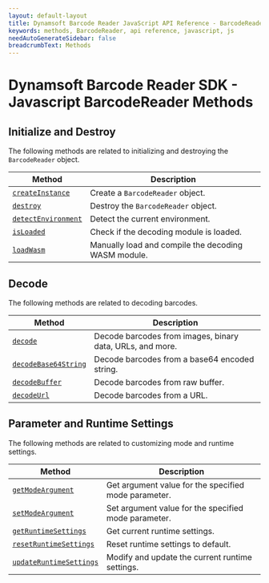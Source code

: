 ```yaml
---
layout: default-layout
title: Dynamsoft Barcode Reader JavaScript API Reference - BarcodeReader Methods
keywords: methods, BarcodeReader, api reference, javascript, js
needAutoGenerateSidebar: false
breadcrumbText: Methods
---
```



# Dynamsoft Barcode Reader SDK - Javascript BarcodeReader Methods

## Initialize and Destroy
The following methods are related to initializing and destroying the `BarcodeReader` object.

| Method               | Description |
|----------------------|-------------|
| [`createInstance`](initialize-and-destroy.md#createinstance) | Create a  `BarcodeReader` object. |
| [`destroy`](initialize-and-destroy.md#destroy) | Destroy the `BarcodeReader` object. |
| [`detectEnvironment`](initialize-and-destroy.md#detectenvironment) | Detect the current environment. |
| [`isLoaded`](initialize-and-destroy.md#isloaded) | Check if the decoding module is loaded. |
| [`loadWasm`](initialize-and-destroy.md#loadwasm) | Manually load and compile the decoding WASM module. |

## Decode
The following methods are related to decoding barcodes.

| Method               | Description |
|----------------------|-------------|
| [`decode`](decode.md#decode) | Decode barcodes from images, binary data, URLs, and more. |
| [`decodeBase64String`](decode.md#decodebase64string) | Decode barcodes from a base64 encoded string. |
| [`decodeBuffer`](decode.md#decodebuffer) | Decode barcodes from raw buffer. |
| [`decodeUrl`](decode.md#decodeurl) | Decode barcodes from a URL. |

## Parameter and Runtime Settings
The following methods are related to customizing mode and runtime settings.

| Method               | Description |
|----------------------|-------------|
| [`getModeArgument`](parameter-and-runtime-settings.md#getmodeargument) | Get argument value for the specified mode parameter. |
| [`setModeArgument`](parameter-and-runtime-settings.md#setmodeargument) | Set argument value for the specified mode parameter. |
| [`getRuntimeSettings`](parameter-and-runtime-settings.md#getruntimesettings) | Get current runtime settings. |
| [`resetRuntimeSettings`](parameter-and-runtime-settings.md#resetruntimesettings) | Reset runtime settings to default. |
| [`updateRuntimeSettings`](parameter-and-runtime-settings.md#updateruntimesettings) | Modify and update the current runtime settings. |
